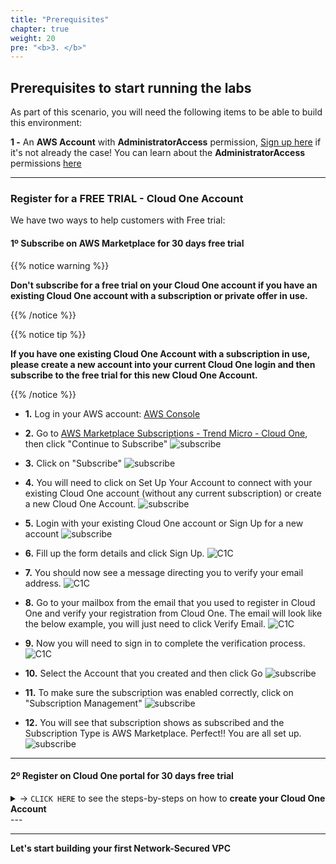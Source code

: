 ```yaml
---
title: "Prerequisites"
chapter: true
weight: 20
pre: "<b>3. </b>"
---
```


## Prerequisites to start running the labs

As part of this scenario, you will need the following items to be able to build this environment:


**1 -** An <b>AWS Account</b> with <b>AdministratorAccess</b> permission, [Sign up here](https://portal.aws.amazon.com/billing/signup#/start) if it's not already the case! You can learn about the <b>AdministratorAccess</b> permissions [here](https://docs.aws.amazon.com/IAM/latest/UserGuide/getting-started_create-admin-group.html)


---

### Register for a FREE TRIAL - Cloud One Account

We have two ways to help customers with Free trial:

#### 1º Subscribe on AWS Marketplace for 30 days free trial 

{{% notice warning %}}
<p style='text-align: left;'>
<b>Don't subscribe for a free trial on your Cloud One account if you have an existing Cloud One account with a subscription or private offer in use.</b>
</p>
{{% /notice %}}

{{% notice tip %}}
<p style='text-align: left;'>
<b>If you have one existing Cloud One Account with a subscription in use, please create a new account into your current Cloud One login and then subscribe to the free trial for this new Cloud One Account.</b>
</p>
{{% /notice %}}


- **1.** Log in your AWS account: [AWS Console](https://console.aws.amazon.com/)

- **2.** Go to [AWS Marketplace Subscriptions - Trend Micro - Cloud One](https://aws.amazon.com/marketplace/pp/prodview-g232pyu6l55l4?trk=el_a134p000003yrYeAAI&trkCampaign=AWSMP_pdp_dev_x_dg&sc_channel=el&sc_campaign=el_awsmp_mult&sc_outcome=Marketplace), then click "Continue to Subscribe"
![subscribe](/images/subscribe1.png)

- **3.** Click on "Subscribe"
![subscribe](/images/subscribe2.png)

- **4.** You will need to click on Set Up Your Account to connect with your existing Cloud One account (without any current subscription) or create a new Cloud One Account.
![subscribe](/images/subscribe3.png)

- **5.** Login with your existing Cloud One account or Sign Up for a new account
![subscribe](/images/subscribe4.png)

- **6.** Fill up the form details and click Sign Up.
![C1C](/images/c1c_1.png)

- **7.** You should now see a message directing you to verify your email address.
![C1C](/images/c1c_2.png)

- **8.** Go to your mailbox from the email that you used to register in Cloud One and verify your registration from Cloud One. The email will look like the below example, you will just need to click Verify Email.
![C1C](/images/c1c_3.png)

- **9.** Now you will need to sign in to complete the verification process. 
![C1C](/images/c1c_4.png)

- **10.** Select the Account that you created and then click Go
![subscribe](/images/subscribe6.png)

- **11.** To make sure the subscription was enabled correctly, click on "Subscription Management"
![subscribe](/images/subscribe7.png)

- **12.** You will see that subscription shows as subscribed and the Subscription Type is AWS Marketplace. Perfect!! You are all set up.
![subscribe](/images/subscribe8.png)

---

#### 2º Register on Cloud One portal for 30 days free trial

<details>
  <summary> -> <code>CLICK HERE</code> to see the steps-by-steps on how to <strong>create your Cloud One Account</strong> </summary>


**1.** Go to [Register for a free trial](https://www.trendmicro.com/en_us/business/campaigns/cloud-one-trial.html?utm_campaign=RGEV2022_Cloud-One_SMKT&utm_medium=Webinar&utm_source=Immersion-Day_Network_PR&utm_content=Cloud-One-Trial), and click on the button **Start your free trial**

![C1C](/images/freetrial1.PNG)

**2.** Fill-up the form details and click Sign Up.

![C1C](/images/freetrial2.PNG)

**3.** You should now see a message directing you to verify your email address.

![C1C](/images/c1c_2.png)

**4.** Go to your mailbox from the email that you used to register in Cloud One and verify your registration from Cloud One. The email will look like the below example, you will just need to click Verify Email.

![C1C](/images/c1c_3.png)

**5.** Now you will need to sign in to complete the verification process. 

![C1C](/images/c1c_4.png)

**6.** You will need to create an Account Alias, in our case I'm using <code>Modernization_Workshop</code>,  after choose which region you would like to hosted your data from Cloud One, then click Continue.

![C1C](/images/c1c_5.png)

**7.** Choose the account that you just create and then click Go.

![C1C](/images/c1c_6.png)

**8.** Now you are log in Trend Micro Cloud One Platform 

![C1C](/images/c1c_7.png)

</details>
---

---

**Let's start building your first Network-Secured VPC**
